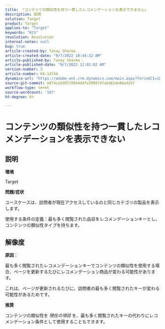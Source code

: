 ```yaml
---
title: 「コンテンツの類似性を持つ一貫したレコメンデーションを表示できません」
description: 説明
solution: Target
product: Target
applies-to: "Target"
keywords: "KCS"
resolution: Resolution
internal-notes: null
bug: true
article-created-by: Tanay Sharma .
article-created-date: "9/7/2022 10:44:32 AM"
article-published-by: Tanay Sharma .
article-published-date: "9/7/2022 11:01:02 AM"
version-number: 3
article-number: KA-14744
dynamics-url: "https://adobe-ent.crm.dynamics.com/main.aspx?forceUCI=1&pagetype=entityrecord&etn=knowledgearticle&id=d1bc1008-9a2e-ed11-9db1-002248086735"
source-git-commit: e8f4ca2dd578944d4fe399074fab461de88ad247
workflow-type: tm+mt
source-wordcount: '107'
ht-degree: 6%

---
```


# コンテンツの類似性を持つ一貫したレコメンデーションを表示できない

## 説明


<b>環境</b>

Target



<b>問題/症状</b>

ユースケースは、訪問者が現在アクセスしているのと同じカテゴリの製品を表示します。

使用する条件の定義：最も多く閲覧された品目をレコメンデーションキーとし、コンテンツの類似性タイプを持ちます。


## 解像度


<b>原因</b>：

最も多く閲覧されたレコメンデーションキーでコンテンツの類似性を使用する場合、ページを更新するたびにレコメンデーション商品が変わる可能性があります。

これは、ページが更新されるたびに、訪問者の最も多く閲覧されたキーが変わる可能性があるためです。



<b>推奨</b>

コンテンツの類似性を *現在の項目* を、最も多く閲覧されたキーの代わりにレコメンデーション条件として使用することもできます。
